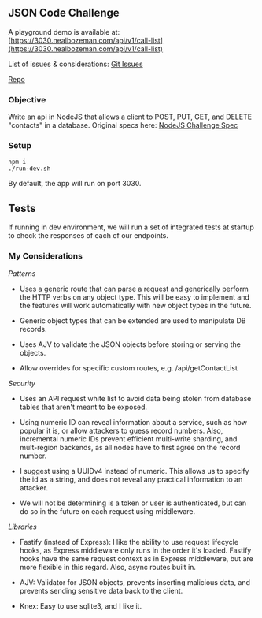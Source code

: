 JSON Code Challenge
------
A playground demo is available at:
[https://3030.nealbozeman.com/api/v1/call-list](https://3030.nealbozeman.com/api/v1/call-list)

List of issues & considerations:
[Git Issues](https://github.com/NealBozeman/challenge/issues)

[Repo](https://github.com/NealBozeman/challenge)

### Objective

Write an api in NodeJS that allows a client to POST, PUT, GET, and DELETE "contacts" in a database. Original specs here: [NodeJS Challenge Spec](./challenge.docx)

### Setup

``` 
npm i
./run-dev.sh
```

By default, the app will run on port 3030.

## Tests

If running in dev environment, we will run a set of integrated tests at startup to check the responses of each of our endpoints.

### My Considerations

*Patterns*

- Uses a generic route that can parse a request and generically perform the HTTP verbs on any object type. This will be easy to implement and the features will work automatically with new object types in the future.

- Generic object types that can be extended are used to manipulate DB records.

- Uses AJV to validate the JSON objects before storing or serving the objects.

- Allow overrides for specific custom routes, e.g. /api/getContactList

*Security*

- Uses an API request white list to avoid data being stolen from database tables that aren't meant to be exposed.

- Using numeric ID can reveal information about a service, such as how popular it is, or allow attackers to guess record numbers. Also, incremental numeric IDs prevent efficient multi-write sharding, and mult-region backends, as all nodes have to first agree on the record number. 

* I suggest using a UUIDv4 instead of numeric. This allows us to specify the id as a string, and does not reveal any practical information to an attacker.

- We will not be determining is a token or user is authenticated, but can do so in the future on each request using middleware. 

*Libraries*

- Fastify (instead of Express): I like the ability to use request lifecycle hooks, as Express middleware only runs in the order it's loaded. Fastify hooks have the same request context as in Express middleware, but are more flexible in this regard. Also, async routes built in.

- AJV: Validator for JSON objects, prevents inserting malicious data, and prevents sending sensitive data back to the client.

- Knex: Easy to use sqlite3, and I like it.

